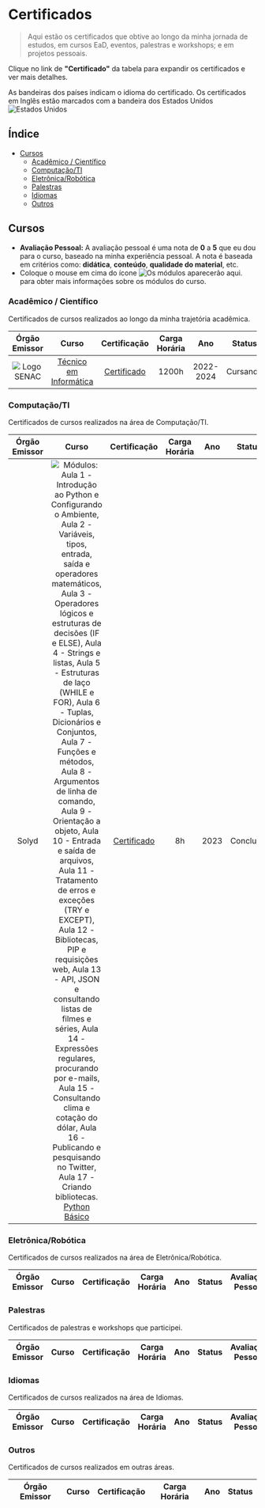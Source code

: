 # Certificados

> Aqui estão os certificados que obtive ao longo da minha jornada de estudos, em cursos EaD, eventos, palestras e workshops; e em projetos pessoais.

Clique no link de **"Certificado"** da tabela para expandir os certificados e ver mais detalhes.

As bandeiras dos países indicam o idioma do certificado. Os certificados em Inglês estão marcados com a bandeira dos Estados Unidos ![][usa]

## Índice

-   [Cursos](#cursos)
    -   [Acadêmico / Científico](#acadêmico--científico)
    -   [Computação/TI](#computaçãoti)
    -   [Eletrônica/Robótica](#eletrônicarobótica)
    -   [Palestras](#palestras)
    -   [Idiomas](#idiomas)
    -   [Outros](#outros)

## Cursos
- **Avaliação Pessoal:** A avaliação pessoal é uma nota de **0** a **5** que eu dou para o curso, baseado na minha experiência pessoal. A nota é baseada em critérios como: **didática**, **conteúdo**, **qualidade do material**, etc.
- Coloque o mouse em cima do ícone ![][info] para obter mais informações sobre os módulos do curso.

### Acadêmico / Científico

Certificados de cursos realizados ao longo da minha trajetória acadêmica.

| Órgão Emissor |                                Curso                                |                                       Certificação                                       | Carga Horária | Ano  | Status | Avaliação Pessoal |
| :-----------: | :-----------------------------------------------------------------: | :--------------------------------------------------------------------------------------: | :-----------: | :--: | :----: | :---------------: |
| ![][senac] | [Técnico em Informática](https://www.sp.senac.br/cursos-tecnicos/curso-tecnico-em-informatica) | [Certificado][1] | 1200h | 2022-2024 | Cursando | ![][nota10]

### Computação/TI

Certificados de cursos realizados na área de Computação/TI.

| Órgão Emissor | Curso | Certificação | Carga Horária | Ano | Status | Avaliação Pessoal |
| :-----------: | :---: | :----------: | :-----------: | :-: | :----: | :---------------: |
| Solyd | ![][solydpybasico] [Python Básico](https://solyd.com.br/treinamentos/python-basico/) | [Certificado](https://solyd.com.br/verificar/NXLsP48GT9/) | 8h | 2023 | Concluído | ![][nota10]

### Eletrônica/Robótica

Certificados de cursos realizados na área de Eletrônica/Robótica.

| Órgão Emissor | Curso | Certificação | Carga Horária | Ano | Status | Avaliação Pessoal |
| :-----------: | :---: | :----------: | :-----------: | :-: | :----: | :---------------: |

### Palestras

Certificados de palestras e workshops que participei.

| Órgão Emissor | Curso | Certificação | Carga Horária | Ano | Status | Avaliação Pessoal |
| :-----------: | :---: | :----------: | :-----------: | :-: | :----: | :---------------: |

### Idiomas

Certificados de cursos realizados na área de Idiomas.

| Órgão Emissor | Curso | Certificação | Carga Horária | Ano | Status | Avaliação Pessoal |
| :-----------: | :---: | :----------: | :-----------: | :-: | :----: | :---------------: |

### Outros

Certificados de cursos realizados em outras áreas.

| Órgão Emissor | Curso | Certificação | Carga Horária | Ano | Status |
| :-----------: | :---: | :----------: | :-----------: | :-: | :----: |

<!-- REFERÊNCIAS -->
<!-- Imagens -->

[senac]: /assets/senac_logo.png "Logo SENAC"

<!-- Idiomas -->
[usa]: /assets/united-states.png "Estados Unidos"

<!-- [img-certificado]: https://img.shields.io/badge/Certificado-000000?style=for-the-badge&logo=appveyor
 -->

<!-- Links/Certificados -->
[1]: /Acadêmico/SENAC_Tec_Informática.pdf "Certificado SENAC - Técnico em Informática"

<!-- Notas (estrelas) -->
[nota1]: assets/n1.png "0.5"
[nota2]: assets/n2.png "1.0"
[nota3]: assets/n3.png "1.5"
[nota4]: assets/n4.png "2.0"
[nota5]: assets/n5.png "2.5"
[nota6]: assets/n6.png "3.0"
[nota7]: assets/n7.png "3.5"
[nota8]: assets/n8.png "4.0"
[nota9]: assets/n9.png "4.5"
[nota10]: assets/n10.png "5.0"

<!-- Informações sobre os módulos dos cursos --- Regex: (Módulos:)?\n?\d+ - (.*)\n? -->
[info]: /assets/info.png "Os módulos aparecerão aqui."
[solydpybasico]: /assets/info.png "Módulos: &#013; Aula 1 - Introdução ao Python e Configurando o Ambiente,&#013; Aula 2 - Variáveis, tipos, entrada, saída e operadores matemáticos,&#013; Aula 3 - Operadores lógicos e estruturas de decisões (IF e ELSE),&#013; Aula 4 - Strings e listas,&#013; Aula 5 - Estruturas de laço (WHILE e FOR),&#013; Aula 6 - Tuplas, Dicionários e Conjuntos,&#013; Aula 7 - Funções e métodos,&#013; Aula 8 - Argumentos de linha de comando,&#013; Aula 9 - Orientação a objeto,&#013; Aula 10 - Entrada e saída de arquivos,&#013; Aula 11 - Tratamento de erros e exceções (TRY e EXCEPT),&#013; Aula 12 - Bibliotecas, PIP e requisições web,&#013; Aula 13 - API, JSON e consultando listas de filmes e séries,&#013; Aula 14 - Expressões regulares, procurando por e-mails,&#013; Aula 15 - Consultando clima e cotação do dólar,&#013; Aula 16 - Publicando e pesquisando no Twitter,&#013; Aula 17 - Criando bibliotecas.&#013;"
